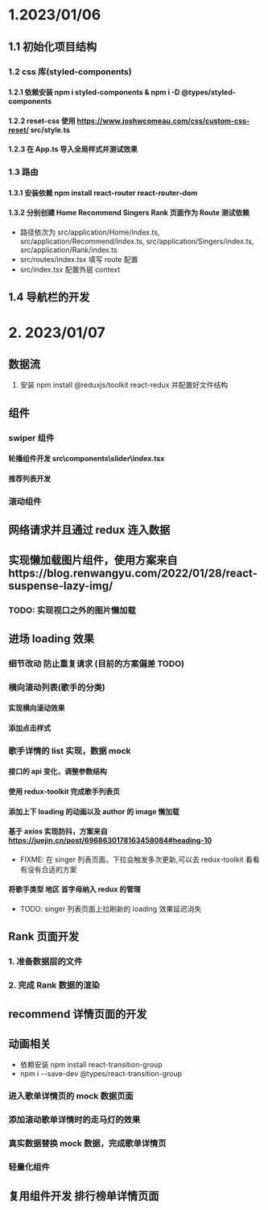 # 1.2023/01/06

## 1.1 初始化项目结构

### 1.2 css 库(styled-components)

#### 1.2.1 依赖安装 npm i styled-components & npm i -D @types/styled-components

#### 1.2.2 reset-css 使用 https://www.joshwcomeau.com/css/custom-css-reset/ src/style.ts

#### 1.2.3 在 App.ts 导入全局样式并测试效果

### 1.3 路由

#### 1.3.1 安装依赖 npm install react-router react-router-dom

#### 1.3.2 分别创建 Home Recommend Singers Rank 页面作为 Route 测试依赖

- 路径依次为 src/application/Home/index.ts, src/application/Recommend/index.ts, src/application/Singers/index.ts, src/application/Rank/index.ts
- src/routes/index.tsx 填写 route 配置
- src/index.tsx 配置外层 context

## 1.4 导航栏的开发

# 2. 2023/01/07

## 数据流

1. 安装 npm install @reduxjs/toolkit react-redux 并配置好文件结构

## 组件

### swiper 组件

#### 轮播组件开发 src\components\slider\index.tsx

#### 推荐列表开发

### 滚动组件

## 网络请求并且通过 redux 连入数据

## 实现懒加载图片组件，使用方案来自https://blog.renwangyu.com/2022/01/28/react-suspense-lazy-img/

### TODO: 实现视口之外的图片懒加载

## 进场 loading 效果

### 细节改动 防止重复请求 (目前的方案偏差 TODO)

### 横向滚动列表(歌手的分类)

#### 实现横向滚动效果

#### 添加点击样式

### 歌手详情的 list 实现，数据 mock

#### 接口的 api 变化，调整参数结构

#### 使用 redux-toolkit 完成歌手列表页

#### 添加上下 loading 的动画以及 author 的 image 懒加载

#### 基于 axios 实现防抖，方案来自 https://juejin.cn/post/6968630178163458084#heading-10

- FIXME: 在 singer 列表页面，下拉会触发多次更新,可以去 redux-toolkit 看看有没有合适的方案

#### 将歌手类型 地区 首字母纳入 redux 的管理

- TODO: singer 列表页面上拉刷新的 loading 效果延迟消失

## Rank 页面开发

### 1. 准备数据层的文件

### 2. 完成 Rank 数据的渲染

## recommend 详情页面的开发

## 动画相关

- 依赖安装 npm install react-transition-group
- npm i --save-dev @types/react-transition-group

### 进入歌单详情页的 mock 数据页面

### 添加滚动歌单详情时的走马灯的效果

### 真实数据替换 mock 数据，完成歌单详情页

### 轻量化组件


## 复用组件开发 排行榜单详情页面